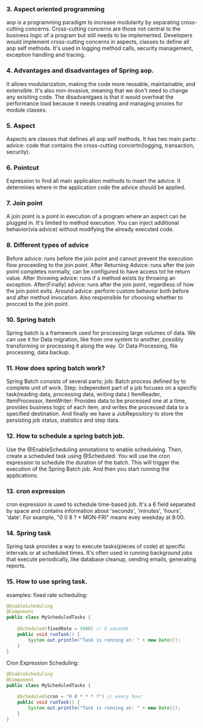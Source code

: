 ### 3. Aspect oriented programming
aop is a programming paradigm to increase modularity by separating cross-cutting concerns. 
Cross-cutting concerns are those not central to the business logic of a program but still needs to be implemented. Developers would implement cross-cutting concerns in aspects, classes to define all aop self methods. It's used in logging method calls, security management, exception handling and tracing.

### 4. Advantages and disadvantages of Spring aop.
It allows modularization, making the code more reusable, maintainable, and extensible. It's also non-invasive, meaning that we don't need to change any exisiting code.
The disadvantgaes is that it would overheat the performance load because it needs creating and managing proxies for module classes.

### 5. Aspect 
Aspects are classes that defines all aop self methods. It has two main parts: advice: code that contains the cross-cutting concertn(logging, transaction, security). 

### 6. Pointcut
Expression to find all main application methods to insert the advice. It determines where in the application code the advice should be applied.

### 7. Join point
A join point is a point in execution of a program where an aspect can be plugged in. It's limited to method execution. You can inject additional behavior(via advice) without modifying the already executed code. 

### 8. Different types of advice
Before advice: runs before the join point and cannot prevent the execution flow proceeding to the join point.
After Returning Advice: runs after the join point completes normally, can be configured to have access tot he return value.
After throwing advice: runs if a method exists by throwing an exception.
After(Finally) advice: runs after the join point, regardless of how the join point exits.
Around advice: perform custom behavior both before and after method invocation. Also responsible for choosing whether to procced to the join point.

### 10. Spring batch
Spring batch is a framework used for processing large volumes of data.
We can use it for Data migration, like from one system to another, possibly transforming or processing it along the way. 
Or Data Processing, file processing, data backup.

### 11. How does spring batch work?
Spring Batch consists of several parts;
job: Batch process defined by to complete unit of work.
Step: independent part of a job focuses on a specific task(reading data, processing data, writing data.) 
ItemReader, ItemProcessor, ItemWriter: Provides data to be processed one at a time, provides business logic of each item, and writes the processed data to a specified destination.
And finally we have a JobRepository to store the persisting job status, statistics and step data.

### 12. How to schedule a spring batch job.
Use the @EnableScheduling annotations to enable scheduleing. Then, create a scheduled task using @Scheduled.
You will use the cron expression to schedule the duration of the batch. This will trigger the execution of the Spring Batch job. And then you start running the applications.

### 13. cron expression
cron expression is used to schedule time-based job. It's a 6 field separated by space and contains information about 'seconds', 'minutes', 'hours', 'date'. For example, "0 0 8 ? * MON-FRI" means evey weekday at 8:00.

### 14. Spring task
Spring task provides a way to execute tasks(pieces of code) at specific intervals or at scheduled times. 
It's often used in running background jobs that execute periodically, like database cleanup, sending emails, generating reports.

### 15. How to use spring task.
examples: 
fixed rate scheduling: 
```java
@EnableScheduling
@Component
public class MyScheduledTasks {
  
    @Scheduled(fixedRate = 5000) // 5 seconds
    public void runTask() {
        System.out.println("Task is running at: " + new Date());
    }
}

```
Cron Expression Scheduling:
```java
@EnableScheduling
@Component
public class MyScheduledTasks {

    @Scheduled(cron = "0 0 * * * ?") // every hour
    public void runTask() {
        System.out.println("Task is running at: " + new Date());
    }
}

```
